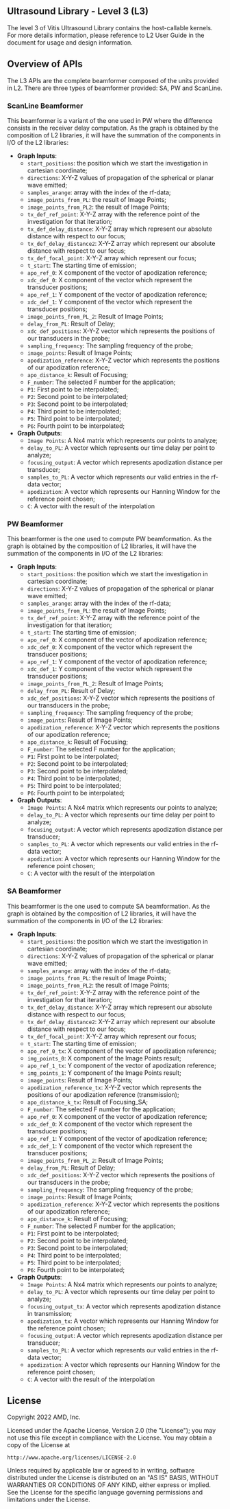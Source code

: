 ## Ultrasound Library - Level 3 (L3)

The level 3 of Vitis Ultrasound Library contains the host-callable kernels. For more details information, please reference to L2 User Guide in the document for usage and design information.

## Overview of APIs
The L3 APIs are the complete beamformer composed of the units provided in L2. There are three types of beamformer provided: SA, PW and ScanLine.

### ScanLine Beamformer

This beamformer is a variant of the one used in PW where the difference consists in the receiver delay computation. As the graph is obtained by the composition of L2 libraries, it will have the summation of the components in I/O of the L2 libraries:

- **Graph Inputs**:
	- `start_positions`: the position which we start the investigation in cartesian coordinate;
	- `directions`: X-Y-Z values of propagation of the spherical or planar wave emitted;
	- `samples_arange`: array with the index of the rf-data;
	- `image_points_from_PL`: the result of Image Points;
	- `image_points_from_PL2`: the result of Image Points;
	- `tx_def_ref_point`: X-Y-Z array with the reference point of the investigation for that iteration;
	- `tx_def_delay_distance`: X-Y-Z array which represent our absolute distance with respect to our focus;
	- `tx_def_delay_distance2`: X-Y-Z array which represent our absolute distance with respect to our focus;
	- `tx_def_focal_point`: X-Y-Z array which represent our focus;
	- `t_start`: The starting time of emission;
	- `apo_ref_0`: X component of the vector of apodization reference;
	- `xdc_def_0`: X component of the vector which represent the transducer positions;
	- `apo_ref_1`: Y component of the vector of apodization reference;
	- `xdc_def_1`: Y component of the vector which represent the transducer positions;
	- `image_points_from_PL_2`: Result of Image Points;
	- `delay_from_PL`: Result of Delay;
	- `xdc_def_positions`: X-Y-Z vector which represents the positions of our transducers in the probe;
	- `sampling_frequency`: The sampling frequency of the probe;
	- `image_points`: Result of Image Points;
	- `apodization_reference`: X-Y-Z vector which represents the positions of our apodization reference;
	- `apo_distance_k`: Result of Focusing;
	- `F_number`: The selected F number for the application;
	- `P1`: First point to be interpolated;
	- `P2`: Second point to be interpolated;
	- `P3`: Second point to be interpolated;
	- `P4`: Third point to be interpolated;
	- `P5`: Third point to be interpolated;
	- `P6`: Fourth point to be interpolated;
- **Graph Outputs**:
	- `Image Points`: A Nx4 matrix which represents our points to analyze;
	- `delay_to_PL`: A vector which represents our time delay per point to analyze;
	- `focusing_output`: A vector which represents apodization distance per transducer;
	- `samples_to_PL`: A vector which represents our valid entries in the rf-data vector;
	- `apodization`: A vector which represents our Hanning Window for the reference point chosen;
	- `C`: A vector with the result of the interpolation

### PW Beamformer

This beamformer is the one used to compute PW beamformation. As the graph is obtained by the composition of L2 libraries, it will have the summation of the components in I/O of the L2 libraries:

- **Graph Inputs**:
	- `start_positions`: the position which we start the investigation in cartesian coordinate;
	- `directions`: X-Y-Z values of propagation of the spherical or planar wave emitted;
	- `samples_arange`: array with the index of the rf-data;
	- `image_points_from_PL`: the result of Image Points;
	- `tx_def_ref_point`: X-Y-Z array with the reference point of the investigation for that iteration;
	- `t_start`: The starting time of emission;
	- `apo_ref_0`: X component of the vector of apodization reference;
	- `xdc_def_0`: X component of the vector which represent the transducer positions;
	- `apo_ref_1`: Y component of the vector of apodization reference;
	- `xdc_def_1`: Y component of the vector which represent the transducer positions;
	- `image_points_from_PL_2`: Result of Image Points;
	- `delay_from_PL`: Result of Delay;
	- `xdc_def_positions`: X-Y-Z vector which represents the positions of our transducers in the probe;
	- `sampling_frequency`: The sampling frequency of the probe;
	- `image_points`: Result of Image Points;
	- `apodization_reference`: X-Y-Z vector which represents the positions of our apodization reference;
	- `apo_distance_k`: Result of Focusing;
	- `F_number`: The selected F number for the application;
	- `P1`: First point to be interpolated;
	- `P2`: Second point to be interpolated;
	- `P3`: Second point to be interpolated;
	- `P4`: Third point to be interpolated;
	- `P5`: Third point to be interpolated;
	- `P6`: Fourth point to be interpolated;
- **Graph Outputs**:
	- `Image Points`: A Nx4 matrix which represents our points to analyze;
	- `delay_to_PL`: A vector which represents our time delay per point to analyze;
	- `focusing_output`: A vector which represents apodization distance per transducer;
	- `samples_to_PL`: A vector which represents our valid entries in the rf-data vector;
	- `apodization`: A vector which represents our Hanning Window for the reference point chosen;
	- `C`: A vector with the result of the interpolation

### SA Beamformer

This beamformer is the one used to compute SA beamformation. As the graph is obtained by the composition of L2 libraries, it will have the summation of the components in I/O of the L2 libraries:
	
- **Graph Inputs**:
	- `start_positions`: the position which we start the investigation in cartesian coordinate;
	- `directions`: X-Y-Z values of propagation of the spherical or planar wave emitted;
	- `samples_arange`: array with the index of the rf-data;
	- `image_points_from_PL`: the result of Image Points;
	- `image_points_from_PL2`: the result of Image Points;
	- `tx_def_ref_point`: X-Y-Z array with the reference point of the investigation for that iteration;
	- `tx_def_delay_distance`: X-Y-Z array which represent our absolute distance with respect to our focus;
	- `tx_def_delay_distance2`: X-Y-Z array which represent our absolute distance with respect to our focus;
	- `tx_def_focal_point`: X-Y-Z array which represent our focus;
	- `t_start`: The starting time of emission;
	- `apo_ref_0_tx`: X component of the vector of apodization reference;
	- `img_points_0`: X component of the Image Points result;
	- `apo_ref_1_tx`: Y component of the vector of apodization reference;
	- `img_points_1`: Y component of the Image Points result;
	- `image_points`: Result of Image Points;
	- `apodization_reference_tx`: X-Y-Z vector which represents the positions of our apodization reference (transmission);
	- `apo_distance_k_tx`: Result of Focusing_SA;
	- `F_number`: The selected F number for the application;
	- `apo_ref_0`: X component of the vector of apodization reference;
	- `xdc_def_0`: X component of the vector which represent the transducer positions;
	- `apo_ref_1`: Y component of the vector of apodization reference;
	- `xdc_def_1`: Y component of the vector which represent the transducer positions;
	- `image_points_from_PL_2`: Result of Image Points;
	- `delay_from_PL`: Result of Delay;
	- `xdc_def_positions`: X-Y-Z vector which represents the positions of our transducers in the probe;
	- `sampling_frequency`: The sampling frequency of the probe;
	- `image_points`: Result of Image Points;
	- `apodization_reference`: X-Y-Z vector which represents the positions of our apodization reference;
	- `apo_distance_k`: Result of Focusing;
	- `F_number`: The selected F number for the application;
	- `P1`: First point to be interpolated;
	- `P2`: Second point to be interpolated;
	- `P3`: Second point to be interpolated;
	- `P4`: Third point to be interpolated;
	- `P5`: Third point to be interpolated;
	- `P6`: Fourth point to be interpolated;
- **Graph Outputs**:
	- `Image Points`: A Nx4 matrix which represents our points to analyze;
	- `delay_to_PL`: A vector which represents our time delay per point to analyze;
	- `focusing_output_tx`: A vector which represents apodization distance in transmission;
	- `apodization_tx`: A vector which represents our Hanning Window for the reference point chosen;
	- `focusing_output`: A vector which represents apodization distance per transducer;
	- `samples_to_PL`: A vector which represents our valid entries in the rf-data vector;
	- `apodization`: A vector which represents our Hanning Window for the reference point chosen;
	- `C`: A vector with the result of the interpolation

## License
Copyright 2022 AMD, Inc.

Licensed under the Apache License, Version 2.0 (the "License");
you may not use this file except in compliance with the License.
You may obtain a copy of the License at

    http://www.apache.org/licenses/LICENSE-2.0

Unless required by applicable law or agreed to in writing, software
distributed under the License is distributed on an "AS IS" BASIS,
WITHOUT WARRANTIES OR CONDITIONS OF ANY KIND, either express or implied.
See the License for the specific language governing permissions and
limitations under the License.

